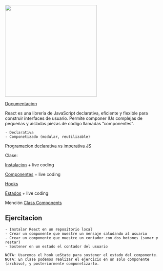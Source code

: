 <img src="https://user-images.githubusercontent.com/52352285/96442452-c64f2700-1228-11eb-8c92-35a64d4cef32.gif" width="300">

[Documentacion](https://es.reactjs.org/docs/getting-started.html)

React es una librería de JavaScript declarativa, eficiente y flexible para construir interfaces de usuario. Permite componer IUs complejas de pequeñas y aisladas piezas de código llamadas “componentes”.

    - Declarativa
    - Componetizado (modular, reutilizable)

[Programacion declarativa vs imperativa JS](https://cosasdigitales.com/articulos-diseno-web/javascript-programacion-declarativa-vs-imperativa/)

Clase:

[Instalacion](./01-Instalacion.md) + live coding

[Componentes](./02-Functional-Components.md) + live coding

[Hooks](./03-Hooks.md)

[Estados](./04-ueState.md) + live coding

Mención [Class Components](./05-Class-Components.md)

## Ejercitacion

    - Instalar React en un repositorio local
    - Crear un componente que muestre un mensaje saludando al usuario
    - Crear un componente que muestre un contador con dos botones (sumar y restar)
    - Sostener en un estado el contador del usuario

    NOTA: Usaremos el hook ueState para sostener el estado del componente.
    NOTA: En clase podemos realizar el ejercicio en un solo componente (archivo), y posteriormente componetizarlo.
